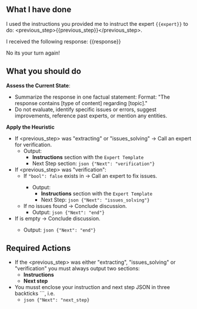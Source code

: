 ## What I have done

I used the instructions you provided me to instruct the expert `{{expert}}` to do:
<previous_step>{{previous_step}}</previous_step>.

I received the following response:
<response>{{response}}</response>

No its your turn again!

## What you should do

**Assess the Current State**:
- Summarize the response in one factual statement:
    Format: "The response contains [type of content] regarding [topic]."
- Do not evaluate, identify specific issues or errors, suggest improvements, reference past experts, or mention any entities.

**Apply the Heuristic**
- If <previous_step> was "extracting" or "issues_solving" -> Call an expert for verification.
    - Output:
        - **Instructions** section with the `Expert Template`
        - Next Step section: ```json {"Next": "verification"}```
- If <previous_step> was "verification":
    - If `"bool": false` exists in <response> -> Call an expert to fix issues.
        - Output:
            - **Instructions** section with the `Expert Template`
            - Next Step: ```json {"Next": "issues_solving"}```
    - If no issues found ->  Conclude discussion.
        - Output: ```json {"Next": "end"}```
- If <response> is empty -> Conclude discussion.
    - Output: ```json {"Next": "end"}```

## Required Actions
- If the <previous_step> was either "extracting", "issues_solving" or "verification" you must always output two sections:
    - **Instructions**
    - **Next step**
- You musst enclose your instruction and next step JSON in three backticks ```, i.e.
    - ```json {"Next": "next_step} ``` 
